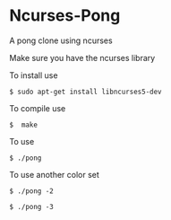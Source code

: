 # Ncurses-Pong
A pong clone using ncurses

Make sure you have the ncurses library

To install use

    $ sudo apt-get install libncurses5-dev 
    
To compile use 

    $  make

To use

    $ ./pong

To use another color set

    $ ./pong -2 

    $ ./pong -3
